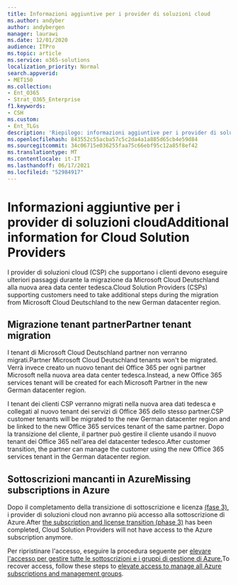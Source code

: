 ```yaml
---
title: Informazioni aggiuntive per i provider di soluzioni cloud
ms.author: andyber
author: andybergen
manager: laurawi
ms.date: 12/01/2020
audience: ITPro
ms.topic: article
ms.service: o365-solutions
localization_priority: Normal
search.appverid:
- MET150
ms.collection:
- Ent_O365
- Strat_O365_Enterprise
f1.keywords:
- CSH
ms.custom:
- Ent_TLGs
description: 'Riepilogo: informazioni aggiuntive per i provider di soluzioni cloud rilevanti per la migrazione da Microsoft Cloud Deutschland.'
ms.openlocfilehash: 843552c55acba57c5c2da4a1a885d65cb4e59d84
ms.sourcegitcommit: 34c06715e036255faa75c66ebf95c12a85f8ef42
ms.translationtype: MT
ms.contentlocale: it-IT
ms.lasthandoff: 06/17/2021
ms.locfileid: "52984917"
---
```

# <a name="additional-information-for-cloud-solution-providers"></a><span data-ttu-id="2da2d-103">Informazioni aggiuntive per i provider di soluzioni cloud</span><span class="sxs-lookup"><span data-stu-id="2da2d-103">Additional information for Cloud Solution Providers</span></span>

<span data-ttu-id="2da2d-104">I provider di soluzioni cloud (CSP) che supportano i clienti devono eseguire ulteriori passaggi durante la migrazione da Microsoft Cloud Deutschland alla nuova area data center tedesca.</span><span class="sxs-lookup"><span data-stu-id="2da2d-104">Cloud Solution Providers (CSPs) supporting customers  need to take additional steps during the migration from Microsoft Cloud Deutschland to the new German datacenter region.</span></span>

## <a name="partner-tenant-migration"></a><span data-ttu-id="2da2d-105">Migrazione tenant partner</span><span class="sxs-lookup"><span data-stu-id="2da2d-105">Partner tenant migration</span></span>

<span data-ttu-id="2da2d-106">I tenant di Microsoft Cloud Deutschland partner non verranno migrati.</span><span class="sxs-lookup"><span data-stu-id="2da2d-106">Partner Microsoft Cloud Deutschland tenants won't be migrated.</span></span> <span data-ttu-id="2da2d-107">Verrà invece creato un nuovo tenant dei Office 365 per ogni partner Microsoft nella nuova area data center tedesca.</span><span class="sxs-lookup"><span data-stu-id="2da2d-107">Instead, a new Office 365 services tenant will be created for each Microsoft Partner in the new German datacenter region.</span></span>

<span data-ttu-id="2da2d-108">I tenant dei clienti CSP verranno migrati nella nuova area dati tedesca e collegati al nuovo tenant dei servizi di Office 365 dello stesso partner.</span><span class="sxs-lookup"><span data-stu-id="2da2d-108">CSP customer tenants will be migrated to the new German datacenter region and be linked to the new Office 365 services tenant of the same partner.</span></span> <span data-ttu-id="2da2d-109">Dopo la transizione del cliente, il partner può gestire il cliente usando il nuovo tenant dei Office 365 nell'area del datacenter tedesco.</span><span class="sxs-lookup"><span data-stu-id="2da2d-109">After customer transition, the partner can manage the customer using the new Office 365 services tenant in the German datacenter region.</span></span>

## <a name="missing-subscriptions-in-azure"></a><span data-ttu-id="2da2d-110">Sottoscrizioni mancanti in Azure</span><span class="sxs-lookup"><span data-stu-id="2da2d-110">Missing subscriptions in Azure</span></span>

<span data-ttu-id="2da2d-111">Dopo il completamento della transizione di sottoscrizione e licenza [(fase 3),](ms-cloud-germany-transition-phases.md#phase-3-subscription-transfer) i provider di soluzioni cloud non avranno più accesso alla sottoscrizione di Azure.</span><span class="sxs-lookup"><span data-stu-id="2da2d-111">After [the subscription and license transition (phase 3)](ms-cloud-germany-transition-phases.md#phase-3-subscription-transfer) has been completed, Cloud Solution Providers will not have access to the Azure subscription anymore.</span></span>

<span data-ttu-id="2da2d-112">Per ripristinare l'accesso, eseguire la procedura seguente per [elevare l'accesso per gestire tutte le sottoscrizioni e i gruppi di gestione di Azure.](/azure/role-based-access-control/elevate-access-global-admin)</span><span class="sxs-lookup"><span data-stu-id="2da2d-112">To recover access, follow these steps to [elevate access to manage all Azure subscriptions and management groups](/azure/role-based-access-control/elevate-access-global-admin).</span></span>
